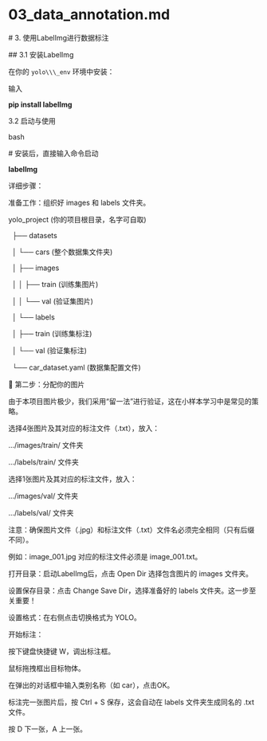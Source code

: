 # 03\_data\_annotation.md

\# 3. 使用LabelImg进行数据标注



\## 3.1 安装LabelImg



在你的 `yolo\\\_env` 环境中安装：

输入

**pip install labelImg**



3.2 启动与使用

bash

\# 安装后，直接输入命令启动

**labelImg**



详细步骤：



准备工作：组织好 images 和 labels 文件夹。



yolo\_project  (你的项目根目录，名字可自取)

            ├── datasets

            │   └── cars  (整个数据集文件夹)

            │       ├── images

            │       │   ├── train  (训练集图片)

            │       │   └── val    (验证集图片)

            │       └── labels

            │           ├── train  (训练集标注)

            │           └── val    (验证集标注)

            └── car\_dataset.yaml  (数据集配置文件)

📝 第二步：分配你的图片

由于本项目图片极少，我们采用“留一法”进行验证，这在小样本学习中是常见的策略。



选择4张图片及其对应的标注文件（.txt），放入：



.../images/train/ 文件夹



.../labels/train/ 文件夹



选择1张图片及其对应的标注文件，放入：



.../images/val/ 文件夹



.../labels/val/ 文件夹



注意：确保图片文件（.jpg）和标注文件（.txt）文件名必须完全相同（只有后缀不同）。

例如：image\_001.jpg 对应的标注文件必须是 image\_001.txt。



打开目录：启动LabelImg后，点击 Open Dir 选择包含图片的 images 文件夹。



设置保存目录：点击 Change Save Dir，选择准备好的 labels 文件夹。这一步至关重要！



设置格式：在右侧点击切换格式为 YOLO。



开始标注：



按下键盘快捷键 W，调出标注框。



鼠标拖拽框出目标物体。



在弹出的对话框中输入类别名称（如 car），点击OK。



标注完一张图片后，按 Ctrl + S 保存，这会自动在 labels 文件夹生成同名的 .txt 文件。



按 D 下一张，A 上一张。

